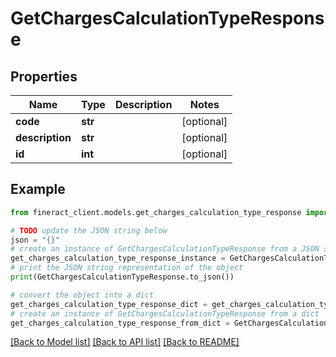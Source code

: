 # GetChargesCalculationTypeResponse


## Properties

Name | Type | Description | Notes
------------ | ------------- | ------------- | -------------
**code** | **str** |  | [optional] 
**description** | **str** |  | [optional] 
**id** | **int** |  | [optional] 

## Example

```python
from fineract_client.models.get_charges_calculation_type_response import GetChargesCalculationTypeResponse

# TODO update the JSON string below
json = "{}"
# create an instance of GetChargesCalculationTypeResponse from a JSON string
get_charges_calculation_type_response_instance = GetChargesCalculationTypeResponse.from_json(json)
# print the JSON string representation of the object
print(GetChargesCalculationTypeResponse.to_json())

# convert the object into a dict
get_charges_calculation_type_response_dict = get_charges_calculation_type_response_instance.to_dict()
# create an instance of GetChargesCalculationTypeResponse from a dict
get_charges_calculation_type_response_from_dict = GetChargesCalculationTypeResponse.from_dict(get_charges_calculation_type_response_dict)
```
[[Back to Model list]](../README.md#documentation-for-models) [[Back to API list]](../README.md#documentation-for-api-endpoints) [[Back to README]](../README.md)


